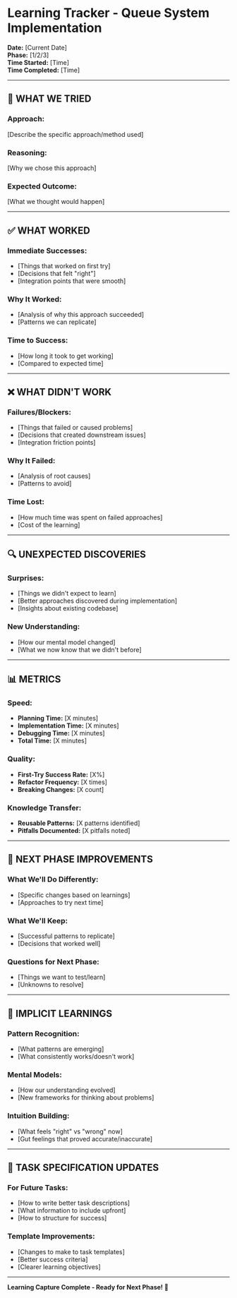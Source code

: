 # Learning Tracker - Queue System Implementation
**Date:** [Current Date]  
**Phase:** [1/2/3]  
**Time Started:** [Time]  
**Time Completed:** [Time]  

---

## 🎯 **WHAT WE TRIED**

### **Approach:**
[Describe the specific approach/method used]

### **Reasoning:**
[Why we chose this approach]

### **Expected Outcome:**
[What we thought would happen]

---

## ✅ **WHAT WORKED**

### **Immediate Successes:**
- [Things that worked on first try]
- [Decisions that felt "right"]
- [Integration points that were smooth]

### **Why It Worked:**
- [Analysis of why this approach succeeded]
- [Patterns we can replicate]

### **Time to Success:**
- [How long it took to get working]
- [Compared to expected time]

---

## ❌ **WHAT DIDN'T WORK**

### **Failures/Blockers:**
- [Things that failed or caused problems]
- [Decisions that created downstream issues]
- [Integration friction points]

### **Why It Failed:**
- [Analysis of root causes]
- [Patterns to avoid]

### **Time Lost:**
- [How much time was spent on failed approaches]
- [Cost of the learning]

---

## 🔍 **UNEXPECTED DISCOVERIES**

### **Surprises:**
- [Things we didn't expect to learn]
- [Better approaches discovered during implementation]
- [Insights about existing codebase]

### **New Understanding:**
- [How our mental model changed]
- [What we now know that we didn't before]

---

## 📊 **METRICS**

### **Speed:**
- **Planning Time:** [X minutes]
- **Implementation Time:** [X minutes]  
- **Debugging Time:** [X minutes]
- **Total Time:** [X minutes]

### **Quality:**
- **First-Try Success Rate:** [X%]
- **Refactor Frequency:** [X times]
- **Breaking Changes:** [X count]

### **Knowledge Transfer:**
- **Reusable Patterns:** [X patterns identified]
- **Pitfalls Documented:** [X pitfalls noted]

---

## 🚀 **NEXT PHASE IMPROVEMENTS**

### **What We'll Do Differently:**
- [Specific changes based on learnings]
- [Approaches to try next time]

### **What We'll Keep:**
- [Successful patterns to replicate]
- [Decisions that worked well]

### **Questions for Next Phase:**
- [Things we want to test/learn]
- [Unknowns to resolve]

---

## 🧠 **IMPLICIT LEARNINGS**

### **Pattern Recognition:**
- [What patterns are emerging]
- [What consistently works/doesn't work]

### **Mental Models:**
- [How our understanding evolved]
- [New frameworks for thinking about problems]

### **Intuition Building:**
- [What feels "right" vs "wrong" now]
- [Gut feelings that proved accurate/inaccurate]

---

## 📝 **TASK SPECIFICATION UPDATES**

### **For Future Tasks:**
- [How to write better task descriptions]
- [What information to include upfront]
- [How to structure for success]

### **Template Improvements:**
- [Changes to make to task templates]
- [Better success criteria]
- [Clearer learning objectives]

---

**Learning Capture Complete - Ready for Next Phase! 🎯** 